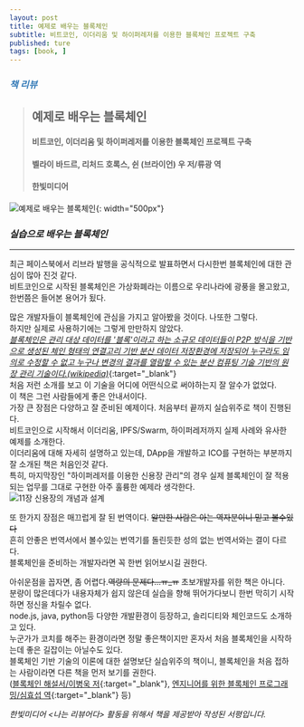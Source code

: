 ```yaml
---
layout: post
title: 예제로 배우는 블록체인
subtitle: 비트코인, 이더리움 및 하이퍼레저를 이용한 블록체인 프로젝트 구축
published: ture
tags: [book, ]
---
```


### <span style="color:#337ab7;">***책 리뷰***</span>
>## **예제로 배우는 블록체인**
>#### 비트코인, 이더리움 및 하이퍼레저를 이용한 블록체인 프로젝트 구축
>#### 벨라이 바드르, 리처드 호록스, 쉰 (브라이언) 우 저/류광 역
>#### 한빛미디어  

![예제로 배우는 블록체인](../img/2019-10-10-예제로%20배우는%20블록체인/book_cover.jpg){: width="500px"}

### ***실습으로 배우는 블록체인***

---
  
최근 페이스북에서 리브라 발행을 공식적으로 발표하면서 다시한번 블록체인에 대한 관심이 많아 진것 같다.  
비트코인으로 시작된 블록체인은 가상화폐라는 이름으로 우리나라에 광풍을 몰고왔고, 한번쯤은 들어본 용어가 됬다.  

많은 개발자들이 블록체인에 관심을 가지고 알아봤을 것이다. 나또한 그렇다.  
하지만 실제로 사용하기에는 그렇게 만만하지 않았다.  
[*블록체인은 관리 대상 데이터를 '블록'이라고 하는 소규모 데이터들이 P2P 방식을 기반으로 생성된 체인 형태의 연결고리 기반 분산 데이터 저장환경에 저장되어 누구라도 임의로 수정할 수 없고 누구나 변경의 결과를 열람할 수 있는 분산 컴퓨팅 기술 기반의 원장 관리 기술이다.(wikipedia)*](https://ko.wikipedia.org/wiki/%EB%B8%94%EB%A1%9D%EC%B2%B4%EC%9D%B8){:target="_blank"}  
처음 저런 소개를 보고 이 기술을 어디에 어떤식으로 써야하는지 잘 알수가 없었다.  
이 책은 그런 사람들에게 좋은 안내서이다.  
가장 큰 장점은 다양하고 잘 준비된 예제이다. 처음부터 끝까지 실습위주로 책이 진행된다.  
비트코인으로 시작해서 이더리움, IPFS/Swarm, 하이퍼레저까지 실제 사례와 유사한 예제를 소개한다.  
이더리움에 대해 자세히 설명하고 있는데, DApp을 개발하고 ICO를 구현하는 부분까지 잘 소개된 책은 처음인것 같다.  
특히, 마지막장인 "하이퍼레저를 이용한 신용장 관리"의 경우 실제 블록체인이 잘 적용되는 업무를 그대로 구현한 아주 훌륭한 예제라 생각한다.  
![11장 신용장의 개념과 설계](../img/2019-10-10-예제로%20배우는%20블록체인/2019-10-10-16-42-47.png)



또 한가지 장점은 매끄럽게 잘 된 번역이다. ~~알만한 사람은 아는 역자분이니 믿고 볼수있다~~  
흔히 안좋은 번역서에서 볼수있는 번역기를 돌린듯한 성의 없는 번역서와는 결이 다르다.  
블록체인을 준비하는 개발자라면 꼭 한번 읽어보시길 권한다.

아쉬운점을 꼽자면, 좀 어렵다.~~역량의 문제다...ㅠ_ㅠ~~ 초보개발자를 위한 책은 아니다.  
분량이 많은데다가 내용자체가 쉽지 않은데 실습을 향해 뛰어가다보니 한번 막히기 시작하면 정신을 차릴수 없다.  
node.js, java, python등 다양한 개발환경이 등장하고, 솔리디티와 체인코드도 소개하고 있다.  
누군가가 코치를 해주는 환경이라면 정말 좋은책이지만 혼자서 처음 블록체인을 시작하는데 좋은 길잡이는 아닐수도 있다.  
블록체인 기반 기술의 이론에 대한 설명보단 실습위주의 책이니, 블록체인을 처음 접하는 사람이라면 다른 책을 먼저 보기를 권한다.  
([블록체인 해설서/이병욱 저](http://www.yes24.com/Product/Goods/69758354){:target="_blank"}, [엔지니어를 위한 블록체인 프로그래밍/심효섭 역](http://www.yes24.com/Product/Goods/60896234){:target="_blank"} 등)  
  

*한빛미디어 \<나는 리뷰어다\> 활동을 위해서 책을 제공받아 작성된 서평입니다.* 